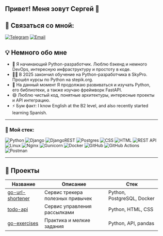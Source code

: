 ## Привет! Меня зовут Сергей 👋

## :calling: Связаться со мной:

[![Telegram](https://img.shields.io/badge/Telegram-orange?logo=telegram&logoColor=white)](https://t.me/sonares23) [![Email](https://img.shields.io/badge/Email-red?logo=gmail&logoColor=white)](mailto:serega232003@gmail.com)

## 💡 Немного обо мне
- 🔭 Я начинающий Python-разработчик. Люблю бэкенд и немного DevOps, интересную инфраструктуру и простоту в коде.
- 👨‍🎓 В 2025 закончил обучение на Python-разработчика в SkyPro. Прошёл курсы по Python на stepik.org.
- 🌱 На данный момент Я продолжаю развиваться и изучать Python, его библиотеки, а также изучаю фреймворк FastAPI.
- 😄 Люблю чистый код, понятные архитектуры, интересные проекты и API интеграцию.
- ⚡ Бум факт: I know English at the B2 level, and also recently started learning Spanish.

---

### :nut_and_bolt: Мой стек:
![Python](https://img.shields.io/badge/python-3670A0?style=for-the-badge&logo=python&logoColor=ffdd54)
![Django](https://img.shields.io/badge/django-%23092E20.svg?style=for-the-badge&logo=django&logoColor=white)
![DjangoREST](https://img.shields.io/badge/DJANGO-REST-ff1709?style=for-the-badge&logo=django&logoColor=white&color=ff1709&labelColor=gray)
![Postgres](https://img.shields.io/badge/postgres-%23316192.svg?style=for-the-badge&logo=postgresql&logoColor=white)
![CSS](https://img.shields.io/badge/css3-%231572B6.svg?style=for-the-badge&logo=css3&logoColor=white)
![HTML](https://img.shields.io/badge/html5-%23E34F26.svg?style=for-the-badge&logo=html5&logoColor=white)
![REST API](https://img.shields.io/badge/REST%20API-%23266999.svg?style=for-the-badge)
![Linux](https://img.shields.io/badge/Linux-FCC624?style=for-the-badge&logo=linux&logoColor=black)
![Nginx](https://img.shields.io/badge/nginx-%23009639.svg?style=for-the-badge&logo=nginx&logoColor=white)
![Gunicorn](https://img.shields.io/badge/gunicorn-%298729.svg?style=for-the-badge&logo=gunicorn&logoColor=white)
![Docker](https://img.shields.io/badge/docker-%230db7ed.svg?style=for-the-badge&logo=docker&logoColor=white)
![GitHub](https://img.shields.io/badge/github-%23121011.svg?style=for-the-badge&logo=github&logoColor=white)
![GitHub Actions](https://img.shields.io/badge/github%20actions-%232671E5.svg?style=for-the-badge&logo=githubactions&logoColor=white)
![Postman](https://img.shields.io/badge/Postman-FF6C37?style=for-the-badge&logo=postman&logoColor=white)

---

## 📂 Проекты

| Название | Описание | Стек |
|----------|----------|------|
| [go-url-shortener](https://github.com/sOnAres23/Habit_tracker_backend) | Сервис трекера полезных привычек | Python, PostgreSQL, Docker |
| [todo-api](https://github.com/sOnAres23/mailing_list_service_project) | Cервис управления рассылками | Python, HTML, CSS |
| [go-exercises](https://github.com/sOnAres23/Project_HH_vacancies) | Практика и мелкие задания | Python, API, pandas |
